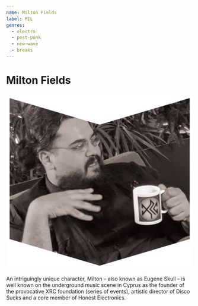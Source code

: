 ```yaml
---
name: Milton Fields
label: MIL
genres:
  - electro
  - post-punk
  - new-wave
  - breaks
---
```


# Milton Fields

![](./assets/images/MILTONFIELDS.png)

An intriguingly unique character, Milton – also known as Eugene Skull – is well known on the underground music scene in Cyprus as the founder of the provocative XRC foundation (series of events), artistic director of Disco Sucks and a core member of Honest Electronics. 

